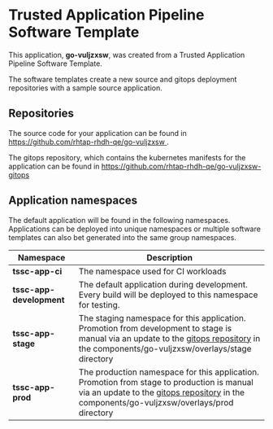 # Trusted Application Pipeline Software Template

This application, **go-vuljzxsw**, was created from a Trusted Application Pipeline Software Template.

The software templates create a new source and gitops deployment repositories with a sample source application. 

## Repositories

The source code for your application can be found in [https://github.com/rhtap-rhdh-qe/go-vuljzxsw ](https://github.com/rhtap-rhdh-qe/go-vuljzxsw ).
 
The gitops repository, which contains the kubernetes manifests for the application can be found in 
[https://github.com/rhtap-rhdh-qe/go-vuljzxsw-gitops ](https://github.com/rhtap-rhdh-qe/go-vuljzxsw-gitops ) 

## Application namespaces 

The default application will be found in the following namespaces. Applications can be deployed into unique namespaces or multiple software templates can also bet generated into the same group namespaces.  

|  Namespace   |  Description   |  
| -------- | -------- |
| **tssc-app-ci** | The namespace used for CI workloads |
| **tssc-app-development** | The default application during development. Every build will be deployed to this namespace for testing. |
| **tssc-app-stage** | The staging namespace for this application. Promotion from development to stage is manual via an update to the [gitops repository](https://github.com/rhtap-rhdh-qe/go-vuljzxsw-gitops ) in the components/go-vuljzxsw/overlays/stage directory |
| **tssc-app-prod** | The production namespace for this application. Promotion from stage to production is manual via an update to the [gitops repository](https://github.com/rhtap-rhdh-qe/go-vuljzxsw-gitops ) in the components/go-vuljzxsw/overlays/prod directory |